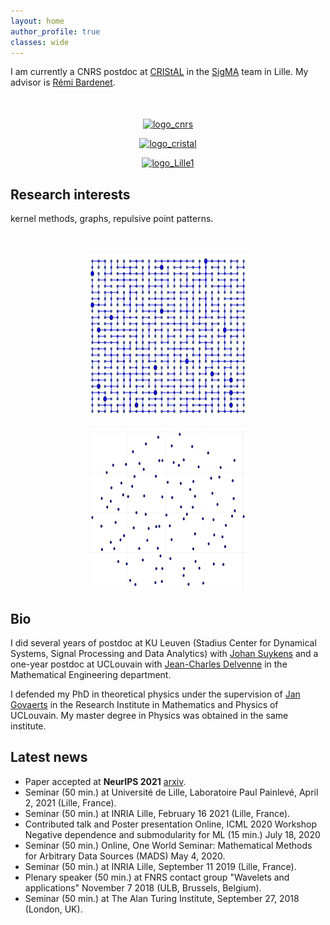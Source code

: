 ```yaml
---
layout: home
author_profile: true
classes: wide
---
```


I am currently a CNRS postdoc at [CRIStAL](https://www.cristal.univ-lille.fr/) in the [SigMA](https://www.cristal.univ-lille.fr/?rubrique27&eid=30) team in Lille. My advisor is [Rémi Bardenet](https://rbardenet.github.io/).

<div align="middle" style="margin-top: 50px">
  <a href="http://www.cnrs.fr/en"><img class='logo' alt="logo_cnrs" src="assets/images/logo_cnrs.png" align="bottom" style="width:100px;height:100px;"></a>

  <a href="https://www.cristal.univ-lille.fr/en"><img class='logo' alt="logo_cristal" src="assets/images/logo_cristal.png" align="bottom" style="width:260px;height:90px;"></a>

  <a href="https://www.univ-lille.fr/home/"> <img class='logo' alt="logo_Lille1" src="assets/images/logo_ulille.png" align="bottom" style="width:270px;height:90px;"></a>
</div>

## Research interests

kernel methods, graphs, repulsive point patterns. 

<div align="middle" style="margin-top: 50px">
  <a><img src="assets/images/RootedSpanningForest.png" align="bottom" style="width:260px;height:260px;"></a>

  <a><img src="assets/images/Ginibre100pointsDisk.png" align="bottom" style="width:260px;height:260px;"></a>

</div>

## Bio

I did several years of postdoc at KU Leuven (Stadius Center for Dynamical Systems, Signal Processing and Data Analytics)  with [Johan Suykens](https://www.esat.kuleuven.be/sista/members/suykens.html) and a one-year postdoc at UCLouvain with [Jean-Charles Delvenne](https://perso.uclouvain.be/jean-charles.delvenne/welcome.html) in the Mathematical Engineering department.

I defended my PhD in theoretical physics under the supervision of [Jan Govaerts](https://cp3.irmp.ucl.ac.be/public/member/17) in the Research Institute in Mathematics and Physics of UCLouvain. My master degree in Physics was obtained in the same institute.

## Latest news

* Paper accepted at **NeurIPS 2021** [arxiv](https://arxiv.org/abs/2106.14210).
* Seminar (50 min.) at Université de Lille, Laboratoire Paul Painlevé, April 2, 2021 (Lille, France).
* Seminar (50 min.) at INRIA Lille, February 16 2021 (Lille, France).
* Contributed talk and Poster presentation Online, ICML 2020 Workshop Negative dependence and submodularity for ML (15 min.) July 18, 2020
* Seminar (50 min.) Online, One World Seminar: Mathematical Methods for Arbitrary Data Sources (MADS) May 4, 2020.
* Seminar (50 min.) at INRIA Lille, September 11 2019 (Lille, France).
* Plenary speaker (50 min.) at FNRS contact group "Wavelets and applications" November 7 2018 (ULB, Brussels, Belgium).
* Seminar (50 min.) at The Alan Turing Institute, September 27, 2018 (London, UK).